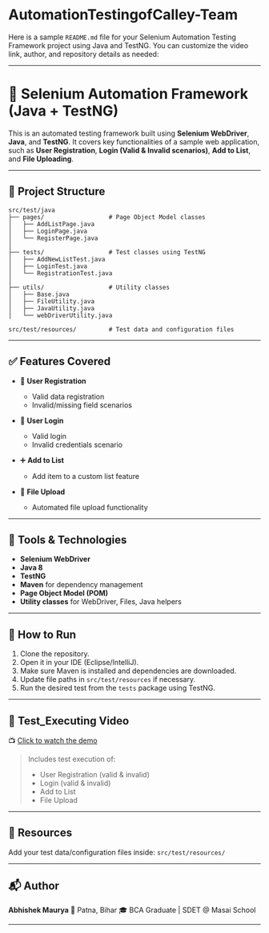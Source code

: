 # AutomationTestingofCalley-Team
Here is a sample `README.md` file for your Selenium Automation Testing Framework project using Java and TestNG. You can customize the video link, author, and repository details as needed:

---

# 🧪 Selenium Automation Framework (Java + TestNG)

This is an automated testing framework built using **Selenium WebDriver**, **Java**, and **TestNG**. It covers key functionalities of a sample web application, such as **User Registration**, **Login (Valid & Invalid scenarios)**, **Add to List**, and **File Uploading**.

---

## 📁 Project Structure

```
src/test/java
├── pages/                  # Page Object Model classes
│   ├── AddListPage.java
│   ├── LoginPage.java
│   └── RegisterPage.java
│
├── tests/                  # Test classes using TestNG
│   ├── AddNewListTest.java
│   ├── LoginTest.java
│   └── RegistrationTest.java
│
├── utils/                  # Utility classes
│   ├── Base.java
│   ├── FileUtility.java
│   ├── JavaUtility.java
│   └── webDriverUtility.java

src/test/resources/         # Test data and configuration files
```

---

## ✅ Features Covered

* 🔐 **User Registration**

  * Valid data registration
  * Invalid/missing field scenarios
* 🔐 **User Login**

  * Valid login
  * Invalid credentials scenario
* ➕ **Add to List**

  * Add item to a custom list feature
* 📁 **File Upload**

  * Automated file upload functionality

---

## 🧪 Tools & Technologies

* **Selenium WebDriver**
* **Java 8**
* **TestNG**
* **Maven** for dependency management
* **Page Object Model (POM)**
* **Utility classes** for WebDriver, Files, Java helpers

---

## 🚀 How to Run

1. Clone the repository.
2. Open it in your IDE (Eclipse/IntelliJ).
3. Make sure Maven is installed and dependencies are downloaded.
4. Update file paths in `src/test/resources` if necessary.
5. Run the desired test from the `tests` package using TestNG.

---

## 🎥 Test_Executing Video

📺 [Click to watch the demo](https://drive.google.com/file/d/1dYggMthQwOHGMlWkQlOYmxj750_-86Bj/view?usp=sharing)

> Includes test execution of:
>
> * User Registration (valid & invalid)
> * Login (valid & invalid)
> * Add to List
> * File Upload

---

## 📂 Resources

Add your test data/configuration files inside:
`src/test/resources/`

---

## 📬 Author

**Abhishek Maurya**
📍 Patna, Bihar
🎓 BCA Graduate | SDET @ Masai School

---


